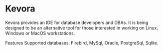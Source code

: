# Kevora

Kevora provides an IDE for database developers and DBAs. It is being designed to be an alternative tool for those interested in working on Linux, Windows or MacOS workstations.

Features
Supported databases: Firebird, MySql, Oracle, PostgreSql, Sqlite.


